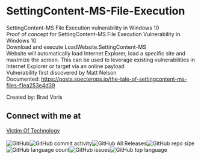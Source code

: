 # SettingContent-MS-File-Execution
SettingContent-MS File Execution vulnerability in Windows 10 <BR />
Proof of concept for SettingContent-MS File Execution Vulnerability in Windows 10 <BR />
Download and execute LoadWebsite.SettingContent-MS <BR />
Website will automatically load Internet Explorer, load a specific site and maximize the screen.
This can be used to leverage existing vulnerabilities in Internet Explorer or target via an online payload <BR />
Vulnerability first discovered by Matt Nelson  <BR />
Documented: https://posts.specterops.io/the-tale-of-settingcontent-ms-files-f1ea253e4d39

Created by: Brad Voris<BR />




## Connect with me at
<A HREF="https://www.victimoftechnology.com">Victim Of Technology<A />
<BR /><BR />
<img alt="GitHub" src="https://img.shields.io/github/license/bvoris/SettingContent-MS-File-Execution"><img alt="GitHub commit activity" src="https://img.shields.io/github/commit-activity/m/bvoris/SettingContent-MS-File-Execution"><img alt="GitHub All Releases" src="https://img.shields.io/github/downloads/bvoris/SettingContent-MS-File-Execution/total"><img alt="GitHub repo size" src="https://img.shields.io/github/repo-size/bvoris/SettingContent-MS-File-Execution"><img alt="GitHub language count" src="https://img.shields.io/github/languages/count/bvoris/SettingContent-MS-File-Execution"><img alt="GitHub issues" src="https://img.shields.io/github/issues/bvoris/SettingContent-MS-File-Execution"><img alt="GitHub top language" src="https://img.shields.io/github/languages/top/bvoris/SettingContent-MS-File-Execution">
